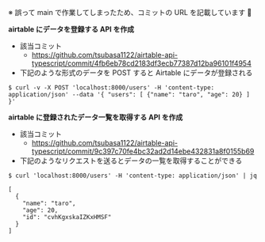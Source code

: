 ※ 誤って main で作業してしまったため、コミットの URL を記載しています :pray:

**airtable にデータを登録する API を作成**

- 該当コミット
  - https://github.com/tsubasa1122/airtable-api-typescript/commit/4fb6eb78cd2183df3ecb77387d12ba96101f4954
- 下記のような形式のデータを POST すると Airtable にデータが登録される

```
$ curl -v -X POST 'localhost:8000/users' -H 'content-type: application/json' --data '{ "users": [ {"name": "taro", "age": 20} ] }'
```

**airtable に登録されたデータ一覧を取得する API を作成**

- 該当コミット
  - https://github.com/tsubasa1122/airtable-api-typescript/commit/9c397c70fe4bc32ad2d14ebe432831a8f0155b69
- 下記のようなリクエストを送るとデータの一覧を取得することができる

```
$ curl 'localhost:8000/users' -H 'content-type: application/json' | jq

[
  {
    "name": "taro",
    "age": 20,
    "id": "cvhKgxskaIZKxHMSF"
  }
]
```
